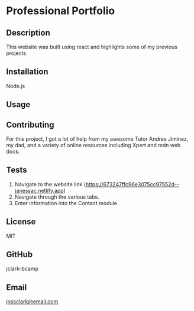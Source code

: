   # Professional Portfolio

  ## Description
  This website was built using react and highlights some of my previous projects. 

  ## Installation
  Node.js

  ## Usage
  
  
  ## Contributing
  For this project, I got a lot of help from my awesome Tutor Andres Jiminez, my dad, and a variety of online resources including Xpert and mdn web docs.

  ## Tests
  1. Navigate to the website link (https://673247ffc96e3075cc97552d--janessac.netlify.app)
  2. Navigate through the various tabs.
  3. Enter information into the Contact module.

  ## License
  MIT

  ## GitHub
  jclark-bcamp

  ## Email
  jnssclark@email.com
